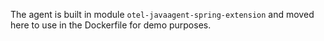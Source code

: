 The agent is built in module `otel-javaagent-spring-extension` and moved here to use in the Dockerfile for demo purposes.
